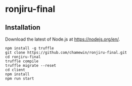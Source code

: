 # ronjiru-final

## Installation

Download the latest of Node.js at https://nodejs.org/en/.

```
npm install -g truffle
git clone https://github.com/chamewin/ronjiru-final.git
cd ronjiru-final
truffle compile
truffle migrate --reset
cd client
npm install
npm run start
```
